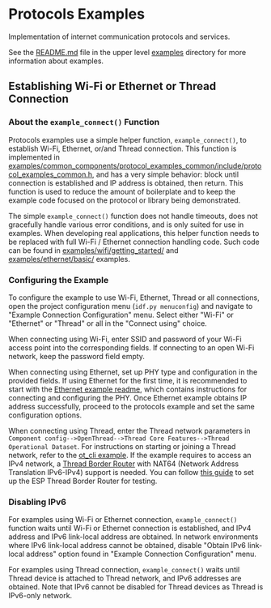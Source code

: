 # Protocols Examples

Implementation of internet communication protocols and services.

See the [README.md](../README.md) file in the upper level [examples](../) directory for more information about examples.

## Establishing Wi-Fi or Ethernet or Thread Connection

### About the `example_connect()` Function

Protocols examples use a simple helper function, `example_connect()`, to establish Wi-Fi, Ethernet, or/and Thread connection. This function is implemented in [examples/common_components/protocol_examples_common/include/protocol_examples_common.h](../common_components/protocol_examples_common/include/protocol_examples_common.h), and has a very simple behavior: block until connection is established and IP address is obtained, then return. This function is used to reduce the amount of boilerplate and to keep the example code focused on the protocol or library being demonstrated.

The simple `example_connect()` function does not handle timeouts, does not gracefully handle various error conditions, and is only suited for use in examples. When developing real applications, this helper function needs to be replaced with full Wi-Fi / Ethernet connection handling code. Such code can be found in [examples/wifi/getting_started/](../wifi/getting_started) and [examples/ethernet/basic/](../ethernet/basic) examples.

### Configuring the Example

To configure the example to use Wi-Fi, Ethernet, Thread or all connections, open the project configuration menu (`idf.py menuconfig`) and navigate to "Example Connection Configuration" menu. Select either "Wi-Fi" or "Ethernet" or "Thread" or all in the "Connect using" choice.

When connecting using Wi-Fi, enter SSID and password of your Wi-Fi access point into the corresponding fields. If connecting to an open Wi-Fi network, keep the password field empty.

When connecting using Ethernet, set up PHY type and configuration in the provided fields. If using Ethernet for the first time, it is recommended to start with the [Ethernet example readme](../ethernet/basic/README.md), which contains instructions for connecting and configuring the PHY. Once Ethernet example obtains IP address successfully, proceed to the protocols example and set the same configuration options.

When connecting using Thread, enter the Thread network parameters in `Component config-->OpenThread-->Thread Core Features-->Thread Operational Dataset`. For instructions on starting or joining a Thread network, refer to the [ot_cli example](../openthread/ot_cli/README.md). If the example requires to access an IPv4 network, a [Thread Border Router](https://openthread.io/guides/border-router) with NAT64 (Network Address Translation IPv6-IPv4) support is needed. You can follow [this guide](https://docs.espressif.com/projects/esp-thread-br/en/latest/codelab/nat64.html) to set up the ESP Thread Border Router for testing.

### Disabling IPv6

For examples using Wi-Fi or Ethernet connection, `example_connect()` function waits until Wi-Fi or Ethernet connection is established, and IPv4 address and IPv6 link-local address are obtained. In network environments where IPv6 link-local address cannot be obtained, disable "Obtain IPv6 link-local address" option found in "Example Connection Configuration" menu.

For examples using Thread connection, `example_connect()` waits until Thread device is attached to Thread network, and IPv6 addresses are obtained. Note that IPv6 cannot be disabled for Thread devices as Thread is IPv6-only network.
